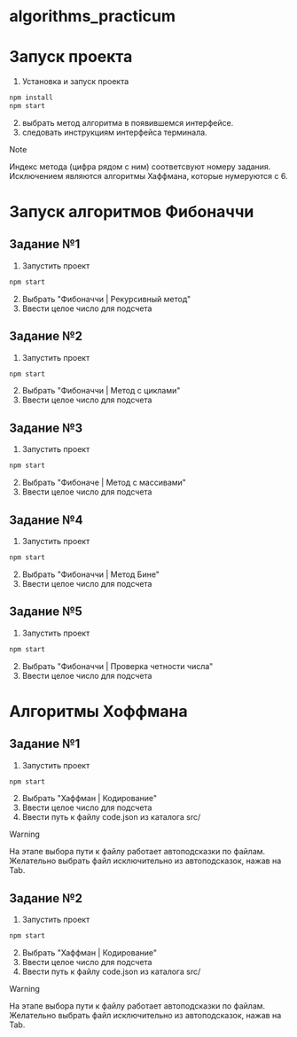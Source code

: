 # algorithms_practicum

# Запуск проекта
1. Установка и запуск проекта
```bash
npm install
npm start
```

2. выбрать метод алгоритма в появившемся интерфейсе.
3. следовать инструкциям интерфейса терминала.

> [!NOTE]
> Индекс метода (цифра рядом с ним) соответсвуют номеру задания. Исключением являются алгоритмы Хаффмана, которые нумеруются с 6.

# Запуск алгоритмов Фибоначчи
## Задание №1
1. Запустить проект
```bash
npm start
```
2. Выбрать "Фибоначчи | Рекурсивный метод"
3. Ввести целое число для подсчета

## Задание №2
1. Запустить проект
```bash
npm start
```
2. Выбрать "Фибоначчи | Метод с циклами"
3. Ввести целое число для подсчета

## Задание №3
1. Запустить проект
```bash
npm start
```
2. Выбрать "Фибоначе | Метод с массивами"
3. Ввести целое число для подсчета

## Задание №4
1. Запустить проект
```bash
npm start
```
2. Выбрать "Фибоначчи | Метод Бине"
3. Ввести целое число для подсчета
   
## Задание №5
1. Запустить проект
```bash
npm start
```
2. Выбрать "Фибоначчи | Проверка четности числа"
3. Ввести целое число для подсчета

# Алгоритмы Хоффмана
## Задание №1
1. Запустить проект
```bash
npm start
```
2. Выбрать "Хаффман | Кодирование"
3. Ввести целое число для подсчета
4. Ввести путь к файлу code.json из каталога src/

> [!WARNING]
> На этапе выбора пути к файлу работает автоподсказки по файлам. Желательно выбрать файл исключительно из автоподсказок, нажав на Tab.

## Задание №2
1. Запустить проект
```bash
npm start
```
2. Выбрать "Хаффман | Кодирование"
3. Ввести целое число для подсчета
4. Ввести путь к файлу code.json из каталога src/

> [!WARNING]
> На этапе выбора пути к файлу работает автоподсказки по файлам. Желательно выбрать файл исключительно из автоподсказок, нажав на Tab.
